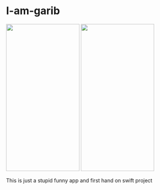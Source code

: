 # I-am-garib

<img src="https://user-images.githubusercontent.com/70482577/236117848-6ce0cfe7-eaee-4214-bac4-2974b1f162e9.png" width="200" height="400" />
<img src="https://user-images.githubusercontent.com/70482577/236117894-7d6bb69a-a4f6-42d1-a866-3ef06156f085.png" width="200" height="400" />

This is just a stupid funny app and first hand on swift project

